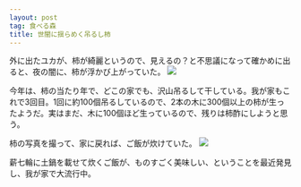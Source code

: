 ```yaml
---
layout: post
tag: 食べる森
title: 世闇に揺らめく吊るし柿
---
```

外に出たユカが、柿が綺麗というので、見えるの？と不思議になって確かめに出ると、夜の闇に、柿が浮かび上がっていた。
![](https://c1.staticflickr.com/5/4471/38053776682_e71306d31d.jpg)

今年は、柿の当たり年で、どこの家でも、沢山吊るして干している。我が家もこれで3回目。1回に約100個吊るしているので、2本の木に300個以上の柿が生ったようだ。実はまだ、木に100個ほど生っているので、残りは柿酢にしようと思う。

柿の写真を撮って、家に戻れば、ご飯が炊けていた。
![](https://c1.staticflickr.com/5/4478/38053778782_1d8fa197c3.jpg)

薪七輪に土鍋を載せて炊くご飯が、ものすごく美味しい、ということを最近発見し、我が家で大流行中。

